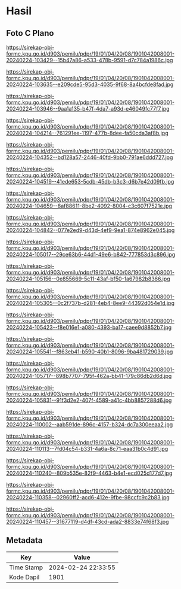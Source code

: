 # Hasil

## Foto C Plano

https://sirekap-obj-formc.kpu.go.id/d903/pemilu/pdpr/19/01/04/20/08/1901042008001-20240224-103429--15b47a86-a533-478b-9591-d7c784a1986c.jpg

https://sirekap-obj-formc.kpu.go.id/d903/pemilu/pdpr/19/01/04/20/08/1901042008001-20240224-103635--e209cde5-95d3-4035-9f68-8a4bcfde8fad.jpg

https://sirekap-obj-formc.kpu.go.id/d903/pemilu/pdpr/19/01/04/20/08/1901042008001-20240224-103946--9aa1a135-b47f-4da7-a93d-e46049fc77f7.jpg

https://sirekap-obj-formc.kpu.go.id/d903/pemilu/pdpr/19/01/04/20/08/1901042008001-20240224-104214--761291ee-1197-477b-8dee-fa50cda3af8b.jpg

https://sirekap-obj-formc.kpu.go.id/d903/pemilu/pdpr/19/01/04/20/08/1901042008001-20240224-104352--bd128a57-2446-40fd-9bb0-791ae6ddd727.jpg

https://sirekap-obj-formc.kpu.go.id/d903/pemilu/pdpr/19/01/04/20/08/1901042008001-20240224-104519--41ede653-5cdb-45db-b3c3-d6b7e42d09fb.jpg

https://sirekap-obj-formc.kpu.go.id/d903/pemilu/pdpr/19/01/04/20/08/1901042008001-20240224-104659--8af88611-8be2-4092-8004-c3c607f7521e.jpg

https://sirekap-obj-formc.kpu.go.id/d903/pemilu/pdpr/19/01/04/20/08/1901042008001-20240224-104842--077e2ed9-d43d-4ef9-9ea1-874e8962e045.jpg

https://sirekap-obj-formc.kpu.go.id/d903/pemilu/pdpr/19/01/04/20/08/1901042008001-20240224-105017--29ce63b6-44d1-49e6-b842-777853d3c896.jpg

https://sirekap-obj-formc.kpu.go.id/d903/pemilu/pdpr/19/01/04/20/08/1901042008001-20240224-105156--0e855669-5c11-43af-bf50-1a67982b8366.jpg

https://sirekap-obj-formc.kpu.go.id/d903/pemilu/pdpr/19/01/04/20/08/1901042008001-20240224-105305--0c2f737b-d281-4eb4-8ee9-44392d054e1d.jpg

https://sirekap-obj-formc.kpu.go.id/d903/pemilu/pdpr/19/01/04/20/08/1901042008001-20240224-105423--f8e016e1-a080-4393-ba17-caee9d8852b7.jpg

https://sirekap-obj-formc.kpu.go.id/d903/pemilu/pdpr/19/01/04/20/08/1901042008001-20240224-105541--f863eb41-b590-40b1-8096-9ba481729039.jpg

https://sirekap-obj-formc.kpu.go.id/d903/pemilu/pdpr/19/01/04/20/08/1901042008001-20240224-105717--898b7707-795f-462a-bb41-179c86db2d6d.jpg

https://sirekap-obj-formc.kpu.go.id/d903/pemilu/pdpr/19/01/04/20/08/1901042008001-20240224-105831--91f3d2e2-407f-4589-a41c-4bb8857288d6.jpg

https://sirekap-obj-formc.kpu.go.id/d903/pemilu/pdpr/19/01/04/20/08/1901042008001-20240224-110002--aab591de-896c-4157-b324-dc7a300eeaa2.jpg

https://sirekap-obj-formc.kpu.go.id/d903/pemilu/pdpr/19/01/04/20/08/1901042008001-20240224-110113--7fd04c54-b331-4a6a-8c71-eaa31b0c4d91.jpg

https://sirekap-obj-formc.kpu.go.id/d903/pemilu/pdpr/19/01/04/20/08/1901042008001-20240224-110240--809b535e-82f9-4463-b4e1-ecd025d177d7.jpg

https://sirekap-obj-formc.kpu.go.id/d903/pemilu/pdpr/19/01/04/20/08/1901042008001-20240224-110358--02960ff2-acd6-412e-9fbe-98ccfc9c2b83.jpg

https://sirekap-obj-formc.kpu.go.id/d903/pemilu/pdpr/19/01/04/20/08/1901042008001-20240224-110457--31677119-d4df-43cd-ada2-8833e74f68f3.jpg


## Metadata

| Key        | Value               |
| ---------- | ------------------- |
| Time Stamp | 2024-02-24 22:33:55 |
| Kode Dapil | 1901                |



